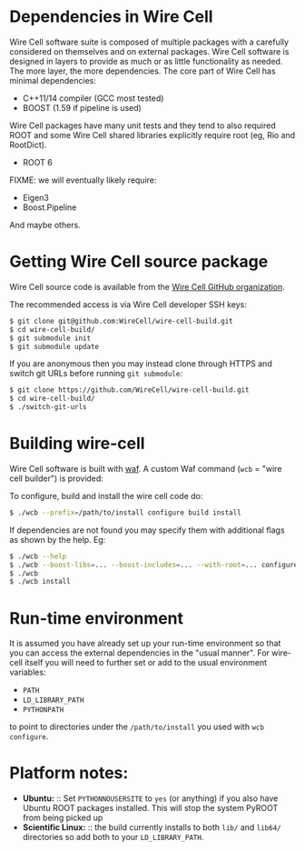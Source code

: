 # Dependencies in Wire Cell

Wire Cell software suite is composed of multiple packages with a
carefully considered on themselves and on external packages.  Wire
Cell software is designed in layers to provide as much or as little
functionality as needed.  The more layer, the more dependencies.  The
core part of Wire Cell has minimal dependencies:

- C++11/14 compiler (GCC most tested)
- BOOST (1.59 if pipeline is used)

Wire Cell packages have many unit tests and they tend to also required
ROOT and some Wire Cell shared libraries explicitly require root (eg,
Rio and RootDict).

- ROOT 6

FIXME: we will eventually likely require:

- Eigen3
- Boost.Pipeline

And maybe others.


# Getting Wire Cell source package

Wire Cell source code is available from the
[Wire Cell GitHub organization](https://github.com/wirecell).

The recommended access is via Wire Cell developer SSH keys:

```bash
$ git clone git@github.com:WireCell/wire-cell-build.git
$ cd wire-cell-build/
$ git submodule init
$ git submodule update
```

If you are anonymous then you may instead clone through HTTPS and
switch git URLs before running `git submodule`:

```bash
$ git clone https://github.com/WireCell/wire-cell-build.git
$ cd wire-cell-build/
$ ./switch-git-urls
```

# Building wire-cell

Wire Cell software is built with [waf](https://waf.io/).  A custom Waf
command (`wcb` = "wire cell builder") is provided:

To configure, build and install the wire cell code do:

```bash
$ ./wcb --prefix=/path/to/install configure build install
```

If dependencies are not found you may specify them with additional
flags as shown by the help.  Eg:

```bash
$ ./wcb --help
$ ./wcb --boost-libs=... --boost-includes=... --with-root=... configure
$ ./wcb
$ ./wcb install
```

# Run-time environment

It is assumed you have already set up your run-time environment so
that you can access the external dependencies in the "usual manner".
For wire-cell itself you will need to further set or add to the usual
environment variables:

- `PATH`
- `LD_LIBRARY_PATH`
- `PYTHONPATH`

to point to directories under the `/path/to/install` you used with `wcb configure`.

# Platform notes:

- **Ubuntu:** :: Set `PYTHONNOUSERSITE` to `yes` (or anything) if you also have Ubuntu ROOT packages installed.  This will stop the system PyROOT from being picked up
- **Scientific Linux:** :: the build currently installs to both `lib/` and `lib64/` directories so add both to your `LD_LIBRARY_PATH`.


